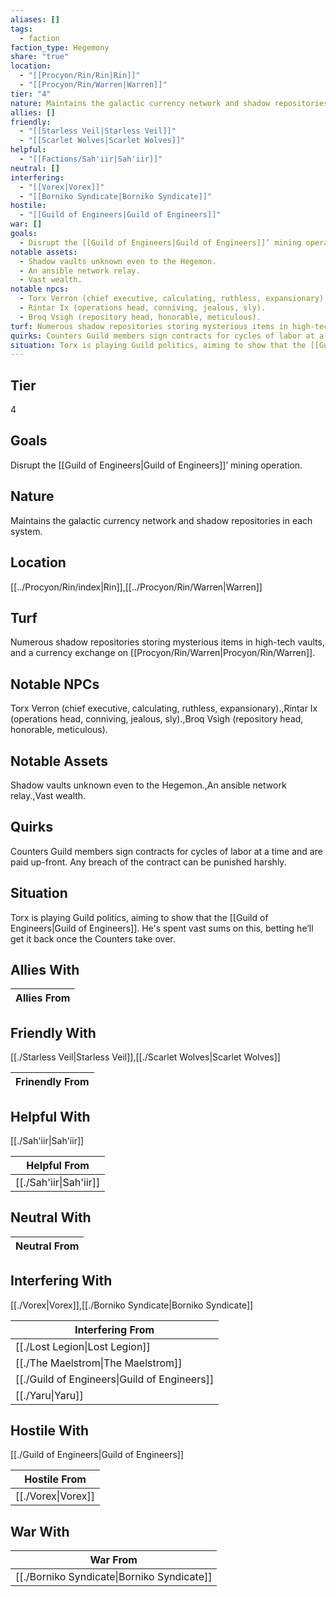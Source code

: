 ```yaml
---
aliases: []
tags:
  - faction
faction_type: Hegemony
share: "true"
location:
  - "[[Procyon/Rin/Rin|Rin]]"
  - "[[Procyon/Rin/Warren|Warren]]"
tier: "4"
nature: Maintains the galactic currency network and shadow repositories in each system.
allies: []
friendly:
  - "[[Starless Veil|Starless Veil]]"
  - "[[Scarlet Wolves|Scarlet Wolves]]"
helpful:
  - "[[Factions/Sah'iir|Sah'iir]]"
neutral: []
interfering:
  - "[[Vorex|Vorex]]"
  - "[[Borniko Syndicate|Borniko Syndicate]]"
hostile:
  - "[[Guild of Engineers|Guild of Engineers]]"
war: []
goals:
  - Disrupt the [[Guild of Engineers|Guild of Engineers]]’ mining operation.
notable assets:
  - Shadow vaults unknown even to the Hegemon.
  - An ansible network relay.
  - Vast wealth.
notable npcs:
  - Torx Verron (chief executive, calculating, ruthless, expansionary).
  - Rintar Ix (operations head, conniving, jealous, sly).
  - Broq Vsigh (repository head, honorable, meticulous).
turf: Numerous shadow repositories storing mysterious items in high-tech vaults, and a currency exchange on [[Procyon/Rin/Warren|Procyon/Rin/Warren]].
quirks: Counters Guild members sign contracts for cycles of labor at a time and are paid up-front. Any breach of the contract can be punished harshly.
situation: Torx is playing Guild politics, aiming to show that the [[Guild of Engineers|Guild of Engineers]]. He's spent vast sums on this, betting he’ll get it back once the Counters take over.
---
```

## Tier

4

## Goals

Disrupt the [[Guild of Engineers|Guild of Engineers]]’ mining operation.

## Nature

Maintains the galactic currency network and shadow repositories in each system.

## Location

[[../Procyon/Rin/index|Rin]],[[../Procyon/Rin/Warren|Warren]]

## Turf

Numerous shadow repositories storing mysterious items in high-tech vaults, and a currency exchange on [[Procyon/Rin/Warren|Procyon/Rin/Warren]].

## Notable NPCs

Torx Verron (chief executive, calculating, ruthless, expansionary).,Rintar Ix (operations head, conniving, jealous, sly).,Broq Vsigh (repository head, honorable, meticulous).

## Notable Assets

Shadow vaults unknown even to the Hegemon.,An ansible network relay.,Vast wealth.

## Quirks

Counters Guild members sign contracts for cycles of labor at a time and are paid up-front. Any breach of the contract can be punished harshly.

## Situation

Torx is playing Guild politics, aiming to show that the [[Guild of Engineers|Guild of Engineers]]. He's spent vast sums on this, betting he’ll get it back once the Counters take over.

## Allies With



| Allies From |
| ----------- |


## Friendly With

[[./Starless Veil|Starless Veil]],[[./Scarlet Wolves|Scarlet Wolves]]

| Frinendly From |
| -------------- |


## Helpful With

[[./Sah'iir|Sah'iir]]

| Helpful From                     |
| -------------------------------- |
| [[./Sah'iir\|Sah'iir]] |


## Neutral With




| Neutral From |
| ------------ |



## Interfering With

[[./Vorex|Vorex]],[[./Borniko Syndicate|Borniko Syndicate]]


| Interfering From                                       |
| ------------------------------------------------------ |
| [[./Lost Legion\|Lost Legion]]               |
| [[./The Maelstrom\|The Maelstrom]]           |
| [[./Guild of Engineers\|Guild of Engineers]] |
| [[./Yaru\|Yaru]]                             |



## Hostile With

[[./Guild of Engineers|Guild of Engineers]]


| Hostile From                 |
| ---------------------------- |
| [[./Vorex\|Vorex]] |



## War With



| War From                                             |
| ---------------------------------------------------- |
| [[./Borniko Syndicate\|Borniko Syndicate]] |

